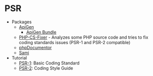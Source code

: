 # PSR
* Packages
    - [ApiGen](http://apigen.org/)
        - [ApiGen Bundle](http://goo.gl/V01fmD)
    - [PHP-CS-Fixer](http://goo.gl/7eew7o) - Analyzes some PHP source code and tries to fix coding standards issues (PSR-1 and PSR-2 compatible)
    - [phpDocumentor](http://phpdoc.org/)
    - [Sami](http://goo.gl/OXyEC3)
* Tutorial
    - [PSR-1](http://goo.gl/wI1olS): Basic Coding Standard
    - [PSR-2](http://goo.gl/oK41kh): Coding Style Guide
